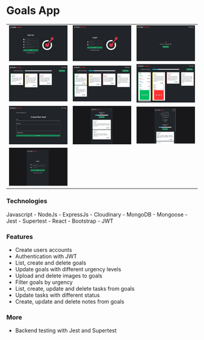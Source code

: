 # Goals App

<table>
<tr>
<td width="33%">
<img src="/images/Imagen1.png" width="400" alt="goals1">
</td>
<td width="33%">
<img src="/images/Imagen2.png" width="400" alt="goals2">
</td>
<td width="33%">
<img src="/images/Imagen3.png" width="400" alt="goals3">
</td>
</tr>
<tr>
<td width="33%">
<img src="/images/Imagen4.png" width="400" alt="goals4">
</td>
<td width="33%">
<img src="/images/Imagen5.png" width="400" alt="goals5">
</td>
<td width="33%">
<img src="/images/Imagen6.png" width="400" alt="goals6">
</td>
</tr>
<tr>
<td width="33%">
<img src="/images/Imagen7.png" width="400" alt="goals7">
</td>
<td width="33%">
<img src="/images/Imagen8.png" width="400" alt="goals8">
</td>
<td width="33%">
<img src="/images/Imagen9.png" width="400" alt="goals9">
</td>
</tr>
<tr>
<td width="33%">
<img src="/images/Imagen10.png" width="400" alt="goals10">
</td>
</tr>
</table>

### Technologies

Javascript - NodeJs - ExpressJs - Cloudinary - MongoDB - Mongoose - Jest - Supertest - React - Bootstrap - JWT

### Features

<ul>
<li>Create users accounts</li>
<li>Authentication with JWT</li>
<li>List, create and delete goals</li>
<li>Update goals with different urgency levels</li>
<li>Upload and delete images to goals</li>
<li>Filter goals by urgency</li>
<li>List, create, update and delete tasks from goals</li>
<li>Update tasks with different status</li>
<li>Create, update and delete notes from goals</li>
</ul>

### More

<ul>
<li>Backend testing with Jest and Supertest</li>
</ul>

